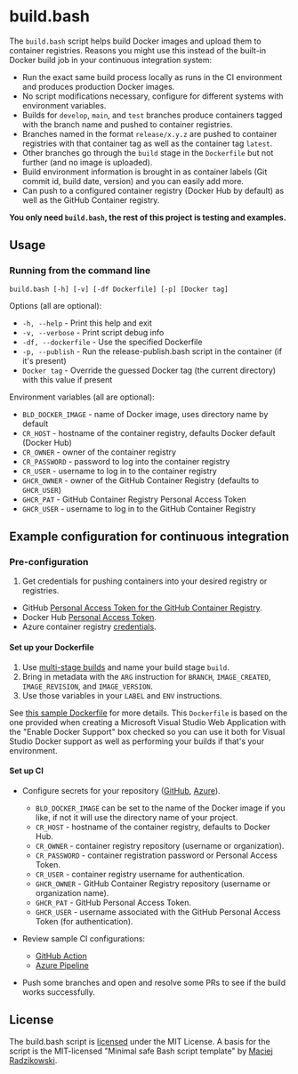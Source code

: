 # build.bash

The `build.bash` script helps build Docker images and upload them to container registries. Reasons you might use this instead of the built-in Docker build job in your continuous integration system:

- Run the exact same build process locally as runs in the CI environment and produces production Docker images.
- No script modifications necessary, configure for different systems with environment variables.
- Builds for `develop`, `main`, and `test` branches produce containers tagged with the branch name and pushed to container registries.
- Branches named in the format `release/x.y.z` are pushed to container registries with that container tag as well as the container tag `latest`.
- Other branches go through the `build` stage in the `Dockerfile` but not further (and no image is uploaded).
- Build environment information is brought in as container labels (Git commit id, build date, version) and you can easily add more.
- Can push to a configured container registry (Docker Hub by default) as well as the GitHub Container registry.

**You only need `build.bash`, the rest of this project is testing and examples.**

## Usage

### Running from the command line

`build.bash [-h] [-v] [-df Dockerfile] [-p] [Docker tag]`

Options (all are optional):

- `-h, --help` - Print this help and exit
- `-v, --verbose` - Print script debug info
- `-df, --dockerfile` - Use the specified Dockerfile
- `-p, --publish` - Run the release-publish.bash script in the container (if it's present)
- `Docker tag` - Override the guessed Docker tag (the current directory) with this value if present

Environment variables (all are optional):

- `BLD_DOCKER_IMAGE` - name of Docker image, uses directory name by default
- `CR_HOST` - hostname of the container registry, defaults Docker default (Docker Hub)
- `CR_OWNER` - owner of the container registry
- `CR_PASSWORD` - password to log into the container registry
- `CR_USER` - username to log in to the container registry
- `GHCR_OWNER` - owner of the GitHub Container Registry (defaults to `GHCR_USER`)
- `GHCR_PAT` - GitHub Container Registry Personal Access Token
- `GHCR_USER` - username to log in to the GitHub Container Registry

## Example configuration for continuous integration

### Pre-configuration

1. Get credentials for pushing containers into your desired registry or registries.

- GitHub [Personal Access Token for the GitHub Container Registry](https://docs.github.com/en/free-pro-team@latest/packages/guides/pushing-and-pulling-docker-images#authenticating-to-github-container-registry).
- Docker Hub [Personal Access Token](https://docs.docker.com/docker-hub/access-tokens/).
- Azure container registry [credentials](https://azure.microsoft.com/en-us/services/container-registry/).

#### Set up your Dockerfile

1. Use [multi-stage builds](https://docs.docker.com/develop/develop-images/multistage-build/) and name your build stage `build`.
2. Bring in metadata with the `ARG` instruction for `BRANCH`, `IMAGE_CREATED`, `IMAGE_REVISION`, and `IMAGE_VERSION`.
3. Use those variables in your `LABEL` and `ENV` instructions.

See [this sample Dockerfile](https://github.com/mcld/buildscript/blob/main/Dockerfile) for more details. This `Dockerfile` is based on the one provided when creating a Microsoft Visual Studio Web Application with the "Enable Docker Support" box checked so you can use it both for Visual Studio Docker support as well as performing your builds if that's your environment.

#### Set up CI

- Configure secrets for your repository ([GitHub](https://docs.github.com/en/free-pro-team@latest/actions/reference/encrypted-secrets#creating-encrypted-secrets-for-a-repository), [Azure](https://docs.microsoft.com/en-us/azure/devops/pipelines/process/variables?view=azure-devops&tabs=yaml%2Cbatch)).

  - `BLD_DOCKER_IMAGE` can be set to the name of the Docker image if you like, if not it will use the directory name of your project.
  - `CR_HOST` - hostname of the container registry, defaults to Docker Hub.
  - `CR_OWNER` - container registry repository (username or organization).
  - `CR_PASSWORD` - container registration password or Personal Access Token.
  - `CR_USER` - container registry username for authentication.
  - `GHCR_OWNER` - GitHub Container Registry repository (username or organization name).
  - `GHCR_PAT` - GitHub Personal Access Token.
  - `GHCR_USER` - username associated with the GitHub Personal Access Token (for authentication).

- Review sample CI configurations:

  - [GitHub Action](https://github.com/mcld/buildscript/blob/main/.github/workflows/build.yml)
  - [Azure Pipeline](https://github.com/mcld/buildscript/blob/main/azure-pipelines.yml)

- Push some branches and open and resolve some PRs to see if the build works successfully.

## License

The build.bash script is [licensed](LICENSE.md) under the MIT License. A basis for the script is the MIT-licensed "Minimal safe Bash script template" by [Maciej Radzikowski](https://github.com/m-radzikowski).
